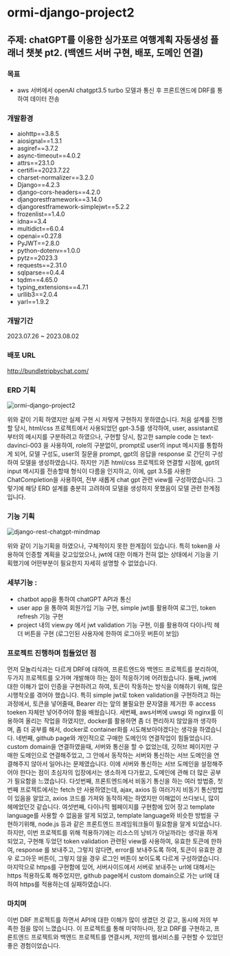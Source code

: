 # ormi-django-project2

## 주제: chatGPT를 이용한 싱가포르 여행계획 자동생성 플래너 챗봇 pt2. (백엔드 서버 구현, 배포, 도메인 연결)

### 목표
- aws 서버에서 openAI chatgpt3.5 turbo 모델과 통신 후 프론트엔드에 DRF를 통하여 데이터 전송

### 개발환경
- aiohttp==3.8.5
- aiosignal==1.3.1
- asgiref==3.7.2
- async-timeout==4.0.2
- attrs==23.1.0
- certifi==2023.7.22
- charset-normalizer==3.2.0
- Django==4.2.3
- django-cors-headers==4.2.0
- djangorestframework==3.14.0
- djangorestframework-simplejwt==5.2.2
- frozenlist==1.4.0
- idna==3.4
- multidict==6.0.4
- openai==0.27.8
- PyJWT==2.8.0
- python-dotenv==1.0.0
- pytz==2023.3
- requests==2.31.0
- sqlparse==0.4.4
- tqdm==4.65.0
- typing_extensions==4.7.1
- urllib3==2.0.4
- yarl==1.9.2

### 개발기간
2023.07.26 ~ 2023.08.02

### 배포 URL
http://bundletripbychat.com/

### ERD 기획
![ormi-django-project2](https://github.com/sunse-kwon/ormi-django-project2/assets/94329884/26a4dad7-a963-48b0-b07a-a05392a25204)

위와 같이 기획 하였지만 실제 구현 시 저렇게 구현하지 못하였습니다. 처음 설계를 진행할 당시, html/css 프로젝트에서 사용되었던 gpt-3.5를 생각하여, user, assistant로부터의 메시지를 구분하려고 하였으나, 구현할 당시, 참고한 sample code 는 text-davinci-003 을 사용하여, role의 구분없이, prompt로 user의 input 메시지를 통합하게 되어, 모델 구성도, user의 질문을 prompt, gpt의 응답을 response 로 간단히 구성하여 모델을 생성하였습니다. 하지만 기존 html/css 프로젝트와 연결할 시점에, gpt의 input 메시지를 전송할때 형식이 다름을 인지하고, 이에, gpt 3.5를 사용한 ChatCompletion을 사용하여, 전부 새롭게 chat gpt 관련 view를 구성하였습니다. 그렇기에 해당 ERD 설계를 충분히 고려하여 모델을 생성하지 못했음이 모델 관련 한계점입니다. 

### 기능 기획
![django-rest-chatgpt-mindmap](https://github.com/sunse-kwon/ormi-django-project2/assets/94329884/fbfaf79e-45d9-4a63-ba19-d2d4b1ea6445)

위와 같이 기능기획을 하였으나, 구체적이지 못한 한계점이 있습니다. 특히 token을 사용하여 인증할 계획을 갖고있었으나, jwt에 대한 이해가 전혀 없는 상태에서 기능을 기획했기에 어떤부분이 필요한지 자세히 설명할 수 없었습니다. 

### 세부기능 :
- chatbot app을 통하여 chatGPT API과 통신
- user app 을 통하여 회원가입 기능 구현, simple jwt를 활용하여  로그인, token refresh 기능 구현
- project 내의 view.py 에서 jwt validation 기능 구현, 이를 활용하여 다이나믹 헤더 버튼을 구현 (로그인된 사용자에 한하여 로그아웃 버튼이 보임)
  

### 프로젝트 진행하며 힘들었던 점
먼저 모놀리식과는 다르게 DRF에 대하여, 프론트엔드와 백엔드 프로젝트를 분리하여, 두가지 프로젝트를 오가며 개발해야 하는 점이 적응하기에 어려웠습니다. 둘째, jwt에 대한 이해가 없이 인증을 구현하려고 하여, 토큰이 작동하는 방식을 이해하기 위해, 많은 시행착오를 겪어야 했습니다. 특히 simple jwt로 token validation을 구현하려고 하는 과정에서, 토큰을 넣어줄때, Bearer 라는 앞의 불필요한 문자열을 제거한 후 access toeken 자체만 넣어주어야 함을 배웠습니다. 세번째, aws서버에 uwsgi 와 nginx를 이용하여 올리는 작업을 하였지만, docker를 활용하면 좀 더 편리하지 않았을까 생각하며, 좀 더 공부를 해서, docker로 container화를 시도해보아야겠다는 생각을 하였습니다. 네번째, github page와 개인적으로 구매한 도메인의 연결작업이 힘들었습니다. custom domain을 연결하였을때, 서버와 통신을 할 수 없었는데, 깃허브 페이지만 구매한 도메인으로 연결해주었고, 그 안에서 동작하는 서버와 통신하는 서브 도메인을 연결해주지 않아서 일어나는 문제였습니다. 이에 서버와 통신하는 서브 도메인을 설정해주어야 한다는 점이 초심자의 입장에서는 생소하게 다가왔고, 도메인에 관해 더 많은 공부가 필요함을 느꼈습니다. 다섯번째, 프론트엔드에서 비동기 통신을 하는 여러 방법중, 첫번째 프로젝트에서는 fetch 만 사용하였는데, ajax, axios 등 여러가지 비동기 통신방법이 있음을 알았고, axios 코드를 가져와 동작하게는 하였지만 이해없이 쓰다보니, 많이 헤메었던것 같습니다. 여섯번째, 다이나믹 웹페이지를 구현함에 있어 장고 template language를 사용할 수 없음을 알게 되었고, template language와 비슷한 방법을 구현하기위해, node.js 등과 같은 프론트엔드 프레임워크들이 필요함을 알게 되었습니다. 하지만, 이번 프로젝트를 위해 적용하기에는 리소스의 낭비가 아닐까라는 생각을 하게 되었고, 구현해 두었던 token validation 관련된 view를 사용하여, 유효한 토큰에 한하여, response 를 보내주고, 그렇지 않다면, error를 보내주도록 하여, 토큰이 유효한 경우 로그아웃 버튼이, 그렇지 않을 경우 로그인 버튼이 보이도록 다르게 구성하였습니다. 마지막으로 https를 구현함에 있어, 서버사이드에서 서버로 보내주는 url에 대해서는 https 적용하도록 해주었지만, github page에서 custom domain으로 가는 url에 대하여 https를 적용하는데 실패하였습니다. 

### 마치며
이번 DRF 프로젝트를 하면서 API에 대한 이해가 많이 생겼던 것 같고, 동시에 저의 부족한 점을 많이 느꼈습니다. 이 프로젝트를 통해 미약하나마, 장고 DRF를 구현하고, 프론트엔드 프로젝트와 백엔드 프로젝트를 연결시켜, 저만의 웹서비스를 구현할 수 있었던 좋은 경험이었습니다. 
